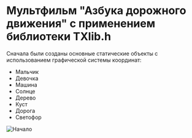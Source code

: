# Мультфильм "Азбука дорожного движения" с применением библиотеки TXlib.h

Сначала были созданы основные статические объекты с использованием графической системы координат:
* Мальчик
* Девочка
* Машина
* Солнце
* Дерево
* Куст
* Дорога
* Светофор

![Начало](https://user-images.githubusercontent.com/82168961/114427872-f58d9200-9bd4-11eb-9a7c-78a9481839b4.JPG)


